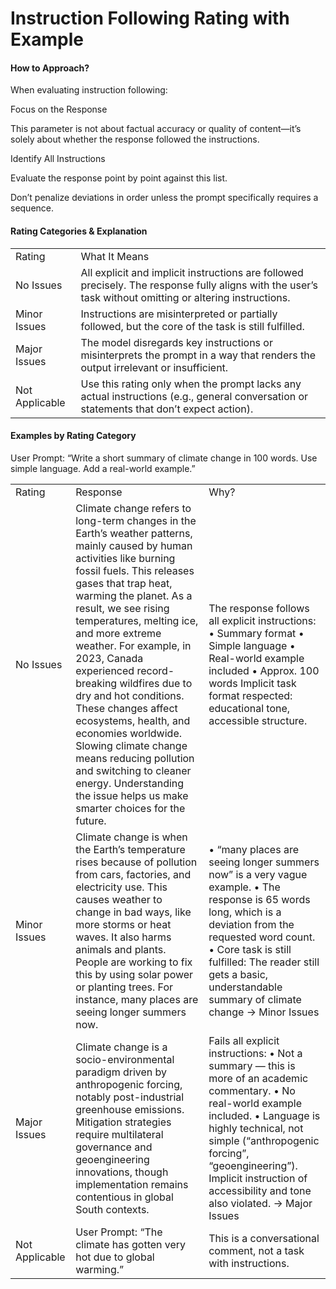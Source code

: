 # Instruction Following Rating with Example

#### How to Approach?

When evaluating instruction following:

Focus on the Response

This parameter is not about factual accuracy or quality of content—it’s solely about whether the response followed the instructions.

Identify All Instructions

Evaluate the response point by point against this list.

Don’t penalize deviations in order unless the prompt specifically requires a sequence.

#### Rating Categories & Explanation

|   |   |
|---|---|
|Rating|What It Means|
|No Issues|All explicit and implicit instructions are followed precisely. The response fully aligns with the user’s task without omitting or altering instructions.|
|Minor Issues|Instructions are misinterpreted or partially followed, but the core of the task is still fulfilled.|
|Major Issues|The model disregards key instructions or misinterprets the prompt in a way that renders the output irrelevant or insufficient.|
|Not Applicable|Use this rating only when the prompt lacks any actual instructions (e.g., general conversation or statements that don’t expect action).|

#### Examples by Rating Category

User Prompt: “Write a short summary of climate change in 100 words. Use simple language. Add a real-world example.”

|                |                                                                                                                                                                                                                                                                                                                                                                                                                                                                                                                                                                                                             |                                                                                                                                                                                                                                                                                                   |
| -------------- | ----------------------------------------------------------------------------------------------------------------------------------------------------------------------------------------------------------------------------------------------------------------------------------------------------------------------------------------------------------------------------------------------------------------------------------------------------------------------------------------------------------------------------------------------------------------------------------------------------------- | ------------------------------------------------------------------------------------------------------------------------------------------------------------------------------------------------------------------------------------------------------------------------------------------------- |
| Rating         | Response                                                                                                                                                                                                                                                                                                                                                                                                                                                                                                                                                                                                    | Why?                                                                                                                                                                                                                                                                                              |
| No Issues      | Climate change refers to long-term changes in the Earth’s weather patterns, mainly caused by human activities like burning fossil fuels. This releases gases that trap heat, warming the planet. As a result, we see rising temperatures, melting ice, and more extreme weather. For example, in 2023, Canada experienced record-breaking wildfires due to dry and hot conditions. These changes affect ecosystems, health, and economies worldwide. Slowing climate change means reducing pollution and switching to cleaner energy. Understanding the issue helps us make smarter choices for the future. | The response follows all explicit instructions: • Summary format • Simple language • Real-world example included • Approx. 100 words Implicit task format respected: educational tone, accessible structure.                                                                                      |
| Minor Issues   | Climate change is when the Earth’s temperature rises because of pollution from cars, factories, and electricity use. This causes weather to change in bad ways, like more storms or heat waves. It also harms animals and plants. People are working to fix this by using solar power or planting trees. For instance, many places are seeing longer summers now.                                                                                                                                                                                                                                           | • “many places are seeing longer summers now” is a very vague example. • The response is 65 words long, which is a deviation from the requested word count. • Core task is still fulfilled: The reader still gets a basic, understandable summary of climate change → Minor Issues                |
| Major Issues   | Climate change is a socio-environmental paradigm driven by anthropogenic forcing, notably post-industrial greenhouse emissions. Mitigation strategies require multilateral governance and geoengineering innovations, though implementation remains contentious in global South contexts.                                                                                                                                                                                                                                                                                                                   | Fails all explicit instructions: • Not a summary — this is more of an academic commentary. • No real-world example included. • Language is highly technical, not simple (“anthropogenic forcing”, “geoengineering”). Implicit instruction of accessibility and tone also violated. → Major Issues |
| Not Applicable | User Prompt: “The climate has gotten very hot due to global warming.”                                                                                                                                                                                                                                                                                                                                                                                                                                                                                                                                       | This is a conversational comment, not a task with instructions.                                                                                                                                                                                                                                   |